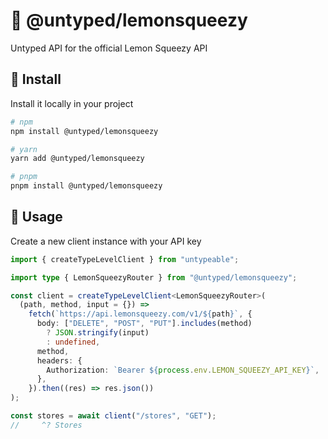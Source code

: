 # 🍋 @untyped/lemonsqueezy

Untyped API for the official Lemon Squeezy API

## 🚀 Install

Install it locally in your project

```bash
# npm
npm install @untyped/lemonsqueezy

# yarn
yarn add @untyped/lemonsqueezy

# pnpm
pnpm install @untyped/lemonsqueezy
```

## 🦄 Usage

Create a new client instance with your API key

```typescript
import { createTypeLevelClient } from "untypeable";

import type { LemonSqueezyRouter } from "@untyped/lemonsqueezy";

const client = createTypeLevelClient<LemonSqueezyRouter>(
  (path, method, input = {}) =>
    fetch(`https://api.lemonsqueezy.com/v1/${path}`, {
      body: ["DELETE", "POST", "PUT"].includes(method)
        ? JSON.stringify(input)
        : undefined,
      method,
      headers: {
        Authorization: `Bearer ${process.env.LEMON_SQUEEZY_API_KEY}`,
      },
    }).then((res) => res.json())
);

const stores = await client("/stores", "GET");
//     ^? Stores
```
